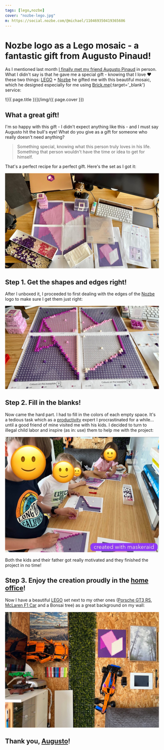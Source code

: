 ```yaml
---
tags: [lego,nozbe]
cover: "nozbe-lego.jpg"
m: https://social.nozbe.com/@michael/110469350419365606
---
```


# Nozbe logo as a Lego mosaic - a fantastic gift from Augusto Pinaud!

As I mentioned last month [I finally met my friend Augusto Pinaud](/augusto) in person. What I didn't say is that he gave me a special gift - knowing that I love ❤️ these two things: [LEGO](/lego) + [Nozbe](/nozbe/) he gifted me with this beautiful mosaic, which he designed especially for me using [Brick.me](https://brick.me){:target='_blank'} service:

<!--More-->

![{{ page.title }}](/img/{{ page.cover }})

## What a great gift!

I'm so happy with this gift - I didn't expect anything like this  - and I must say Augusto hit the bull's eye! What do you give as a gift for someone who really doesn't need anything?

> Something special, knowing what this person truly loves in his life. Something that person wouldn't have the time or idea to get for himself.

That's a perfect recipe for a perfect gift. Here's the set as I got it:

![{{ page.title }} 2](/img/nozbe-lego-set.jpg)

## Step 1. Get the shapes and edges right!

After I unboxed it, I proceeded to first dealing with the edges of the [Nozbe][n] logo to make sure I get them just right:

![{{ page.title }} 3](/img/nozbe-lego-steps.jpg)

## Step 2. Fill in the blanks!

Now came the hard part. I had to fill in the colors of each empty space. It's a tedious task which as a [productivity](/productivity) expert I procrastinated for a while… until a good friend of mine visited me with his kids. I decided to turn to illegal child labor and inspire (as in: use) them to help me with the project:

![{{ page.title }} 4](/img/nozbe-lego-kids.jpg)

Both the kids and their father got really motivated and they finished the project in no time!

## Step 3. Enjoy the creation proudly in the [home office](/office)!

Now I have a beautiful [LEGO](/lego) set next to my other ones ([Porsche GT3 RS](/gt3), [McLaren F1 Car](/mclaren) and a Bonsai tree) as a great background on my wall:

![{{ page.title }} 5](/img/nozbe-lego-office.jpg)

## Thank you, [Augusto](/augusto)!


[n]: https://michael.gratis/nozbe
[np]: https://michael.gratis/nozbepersonal